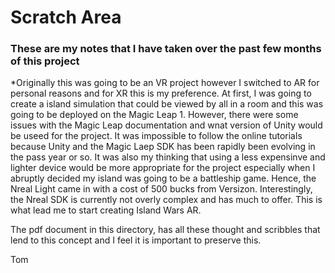 
# Scratch Area
### These are my notes that I have taken over the past few months of this project
*Originally this was going to be an VR project however I switched to AR for personal reasons and for XR this is my preference. At first, I was going to create a island simulation that could be viewed by all in a room and this was going to be deployed on the Magic Leap 1. However, there were some issues with the Magic Leap documentation  and wnat version of Unity would be useed for the project. It was impossible to follow the online tutorials because Unity and the Magic Laep SDK has been rapidly been evolving in the pass year or so. It was also my thinking that using a less expensinve and lighter device would be more appropriate for the project especially when I abruptly decided my island was going to be a battleship game. Hence, the Nreal Light came in with a cost of 500 bucks from Versizon. Interestingly, the Nreal SDK is currently not overly complex and has much to offer. This is what lead me to start creating Island Wars AR.

The pdf document in this directory, has all these thought and scribbles that lend to this concept and I feel it is important to preserve this.


Tom
